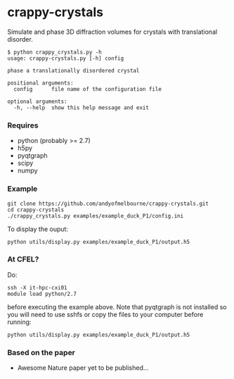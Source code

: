 # crappy-crystals
Simulate and phase 3D diffraction volumes for crystals with translational disorder.

```
$ python crappy_crystals.py -h
usage: crappy-crystals.py [-h] config

phase a translationally disordered crystal

positional arguments:
  config      file name of the configuration file

optional arguments:
  -h, --help  show this help message and exit
```

### Requires
- python (probably >= 2.7)
- h5py 
- pyqtgraph
- scipy
- numpy


### Example
```
git clone https://github.com/andyofmelbourne/crappy-crystals.git
cd crappy-crystals
./crappy_crystals.py examples/example_duck_P1/config.ini
```

To display the ouput:
```
python utils/display.py examples/example_duck_P1/output.h5
```


### At CFEL?
Do:
```
ssh -X it-hpc-cxi01
module load python/2.7
```
before executing the example above. Note that pyqtgraph
is not installed so you will need to use sshfs or copy
the files to your computer before running:
```
python utils/display.py examples/example_duck_P1/output.h5
```


### Based on the paper
- Awesome Nature paper yet to be published...
